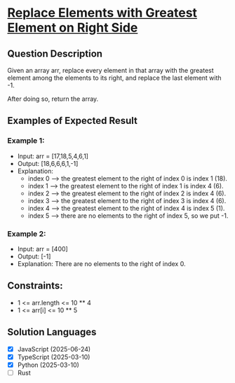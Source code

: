 # [Replace Elements with Greatest Element on Right Side](https://leetcode.com/problems/replace-elements-with-greatest-element-on-right-side/)

## Question Description

Given an array arr, replace every element in that array with the greatest element among the elements to its right, and replace the last element with -1.

After doing so, return the array.

## Examples of Expected Result

### Example 1:
 
- Input: arr = [17,18,5,4,6,1]
- Output: [18,6,6,6,1,-1]
- Explanation: 
    - index 0 --> the greatest element to the right of index 0 is index 1 (18).
    - index 1 --> the greatest element to the right of index 1 is index 4 (6).
    - index 2 --> the greatest element to the right of index 2 is index 4 (6).
    - index 3 --> the greatest element to the right of index 3 is index 4 (6).
    - index 4 --> the greatest element to the right of index 4 is index 5 (1).
    - index 5 --> there are no elements to the right of index 5, so we put -1.

### Example 2:

- Input: arr = [400]
- Output: [-1]
- Explanation: There are no elements to the right of index 0.

## Constraints:

- 1 <= arr.length <= 10 ** 4
- 1 <= arr[i] <= 10 ** 5

## Solution Languages

- [x] JavaScript (2025-06-24)
- [x] TypeScript (2025-03-10)
- [x] Python (2025-03-10)
- [ ] Rust